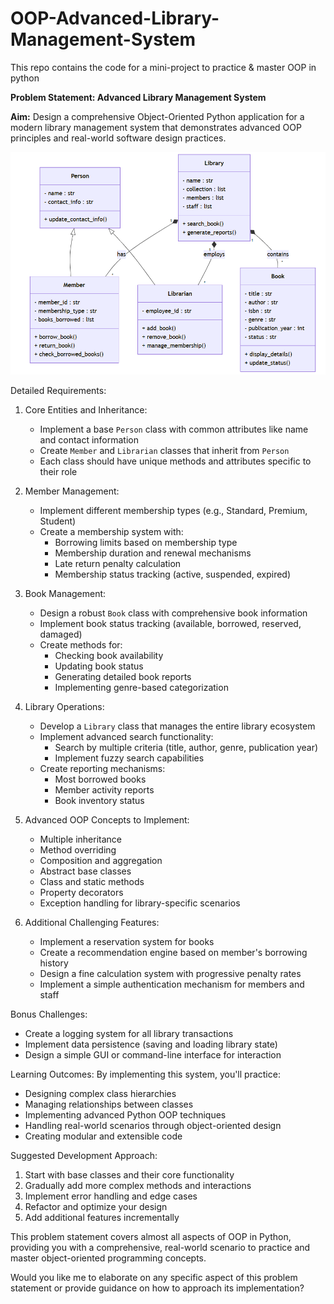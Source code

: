 # OOP-Advanced-Library-Management-System
This repo contains the code for a mini-project to practice &amp; master OOP in python

**Problem Statement: Advanced Library Management System**

**Aim:** Design a comprehensive Object-Oriented Python application for a modern library management system that demonstrates advanced OOP principles and real-world software design practices.

![alt text](Library-Management-System-Class-Diagram.png)

Detailed Requirements:

1. Core Entities and Inheritance:
   - Implement a base `Person` class with common attributes like name and contact information
   - Create `Member` and `Librarian` classes that inherit from `Person`
   - Each class should have unique methods and attributes specific to their role

2. Member Management:
   - Implement different membership types (e.g., Standard, Premium, Student)
   - Create a membership system with:
     * Borrowing limits based on membership type
     * Membership duration and renewal mechanisms
     * Late return penalty calculation
     * Membership status tracking (active, suspended, expired)

3. Book Management:
   - Design a robust `Book` class with comprehensive book information
   - Implement book status tracking (available, borrowed, reserved, damaged)
   - Create methods for:
     * Checking book availability
     * Updating book status
     * Generating detailed book reports
     * Implementing genre-based categorization

4. Library Operations:
   - Develop a `Library` class that manages the entire library ecosystem
   - Implement advanced search functionality:
     * Search by multiple criteria (title, author, genre, publication year)
     * Implement fuzzy search capabilities
   - Create reporting mechanisms:
     * Most borrowed books
     * Member activity reports
     * Book inventory status

5. Advanced OOP Concepts to Implement:
   - Multiple inheritance
   - Method overriding
   - Composition and aggregation
   - Abstract base classes
   - Class and static methods
   - Property decorators
   - Exception handling for library-specific scenarios

6. Additional Challenging Features:
   - Implement a reservation system for books
   - Create a recommendation engine based on member's borrowing history
   - Design a fine calculation system with progressive penalty rates
   - Implement a simple authentication mechanism for members and staff

Bonus Challenges:
- Create a logging system for all library transactions
- Implement data persistence (saving and loading library state)
- Design a simple GUI or command-line interface for interaction

Learning Outcomes:
By implementing this system, you'll practice:
- Designing complex class hierarchies
- Managing relationships between classes
- Implementing advanced Python OOP techniques
- Handling real-world scenarios through object-oriented design
- Creating modular and extensible code

Suggested Development Approach:
1. Start with base classes and their core functionality
2. Gradually add more complex methods and interactions
3. Implement error handling and edge cases
4. Refactor and optimize your design
5. Add additional features incrementally

This problem statement covers almost all aspects of OOP in Python, providing you with a comprehensive, real-world scenario to practice and master object-oriented programming concepts.

Would you like me to elaborate on any specific aspect of this problem statement or provide guidance on how to approach its implementation?
